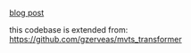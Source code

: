 [blog post](https://romanbelaire.substack.com/p/quantitative-market-modeling-with)

this codebase is extended from: https://github.com/gzerveas/mvts_transformer
